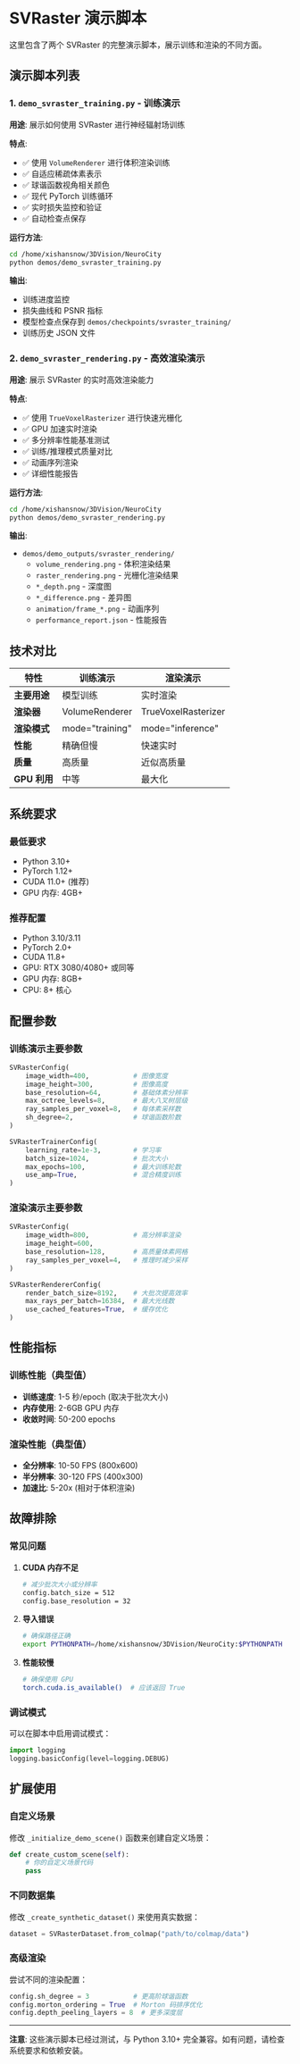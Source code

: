 # SVRaster 演示脚本

这里包含了两个 SVRaster 的完整演示脚本，展示训练和渲染的不同方面。

## 演示脚本列表

### 1. `demo_svraster_training.py` - 训练演示

**用途**: 展示如何使用 SVRaster 进行神经辐射场训练

**特点**:
- ✅ 使用 `VolumeRenderer` 进行体积渲染训练
- ✅ 自适应稀疏体素表示
- ✅ 球谐函数视角相关颜色
- ✅ 现代 PyTorch 训练循环
- ✅ 实时损失监控和验证
- ✅ 自动检查点保存

**运行方法**:
```bash
cd /home/xishansnow/3DVision/NeuroCity
python demos/demo_svraster_training.py
```

**输出**:
- 训练进度监控
- 损失曲线和 PSNR 指标
- 模型检查点保存到 `demos/checkpoints/svraster_training/`
- 训练历史 JSON 文件

### 2. `demo_svraster_rendering.py` - 高效渲染演示

**用途**: 展示 SVRaster 的实时高效渲染能力

**特点**:
- ✅ 使用 `TrueVoxelRasterizer` 进行快速光栅化
- ✅ GPU 加速实时渲染
- ✅ 多分辨率性能基准测试
- ✅ 训练/推理模式质量对比
- ✅ 动画序列渲染
- ✅ 详细性能报告

**运行方法**:
```bash
cd /home/xishansnow/3DVision/NeuroCity
python demos/demo_svraster_rendering.py
```

**输出**:
- `demos/demo_outputs/svraster_rendering/`
  - `volume_rendering.png` - 体积渲染结果
  - `raster_rendering.png` - 光栅化渲染结果
  - `*_depth.png` - 深度图
  - `*_difference.png` - 差异图
  - `animation/frame_*.png` - 动画序列
  - `performance_report.json` - 性能报告

## 技术对比

| 特性 | 训练演示 | 渲染演示 |
|------|----------|----------|
| **主要用途** | 模型训练 | 实时渲染 |
| **渲染器** | VolumeRenderer | TrueVoxelRasterizer |
| **渲染模式** | mode="training" | mode="inference" |
| **性能** | 精确但慢 | 快速实时 |
| **质量** | 高质量 | 近似高质量 |
| **GPU 利用** | 中等 | 最大化 |

## 系统要求

### 最低要求
- Python 3.10+
- PyTorch 1.12+
- CUDA 11.0+ (推荐)
- GPU 内存: 4GB+

### 推荐配置
- Python 3.10/3.11
- PyTorch 2.0+
- CUDA 11.8+
- GPU: RTX 3080/4080+ 或同等 
- GPU 内存: 8GB+
- CPU: 8+ 核心

## 配置参数

### 训练演示主要参数

```python
SVRasterConfig(
    image_width=400,           # 图像宽度
    image_height=300,          # 图像高度
    base_resolution=64,        # 基础体素分辨率
    max_octree_levels=8,       # 最大八叉树层级
    ray_samples_per_voxel=8,   # 每体素采样数
    sh_degree=2,               # 球谐函数阶数
)

SVRasterTrainerConfig(
    learning_rate=1e-3,        # 学习率
    batch_size=1024,           # 批次大小
    max_epochs=100,            # 最大训练轮数
    use_amp=True,              # 混合精度训练
)
```

### 渲染演示主要参数

```python
SVRasterConfig(
    image_width=800,           # 高分辨率渲染
    image_height=600,
    base_resolution=128,       # 高质量体素网格
    ray_samples_per_voxel=4,   # 推理时减少采样
)

SVRasterRendererConfig(
    render_batch_size=8192,    # 大批次提高效率
    max_rays_per_batch=16384,  # 最大光线数
    use_cached_features=True,  # 缓存优化
)
```

## 性能指标

### 训练性能（典型值）
- **训练速度**: 1-5 秒/epoch (取决于批次大小)
- **内存使用**: 2-6GB GPU 内存
- **收敛时间**: 50-200 epochs

### 渲染性能（典型值）
- **全分辨率**: 10-50 FPS (800x600)
- **半分辨率**: 30-120 FPS (400x300)
- **加速比**: 5-20x (相对于体积渲染)

## 故障排除

### 常见问题

1. **CUDA 内存不足**
   ```bash
   # 减少批次大小或分辨率
   config.batch_size = 512
   config.base_resolution = 32
   ```

2. **导入错误**
   ```bash
   # 确保路径正确
   export PYTHONPATH=/home/xishansnow/3DVision/NeuroCity:$PYTHONPATH
   ```

3. **性能较慢**
   ```bash
   # 确保使用 GPU
   torch.cuda.is_available()  # 应该返回 True
   ```

### 调试模式

可以在脚本中启用调试模式：
```python
import logging
logging.basicConfig(level=logging.DEBUG)
```

## 扩展使用

### 自定义场景

修改 `_initialize_demo_scene()` 函数来创建自定义场景：

```python
def create_custom_scene(self):
    # 你的自定义场景代码
    pass
```

### 不同数据集

修改 `_create_synthetic_dataset()` 来使用真实数据：

```python
dataset = SVRasterDataset.from_colmap("path/to/colmap/data")
```

### 高级渲染

尝试不同的渲染配置：

```python
config.sh_degree = 3           # 更高阶球谐函数
config.morton_ordering = True  # Morton 码排序优化
config.depth_peeling_layers = 8  # 更多深度层
```

---

**注意**: 这些演示脚本已经过测试，与 Python 3.10+ 完全兼容。如有问题，请检查系统要求和依赖安装。
